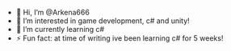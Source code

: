 - 👋 Hi, I’m @Arkena666
- 👀 I’m interested in game development, c# and unity!
- 🌱 I’m currently learning c#
- ⚡ Fun fact: at time of writing ive been learning c# for 5 weeks!

<!---
Arkena666/Arkena666 is a ✨ special ✨ repository because its `README.md` (this file) appears on your GitHub profile.
You can click the Preview link to take a look at your changes.
--->

